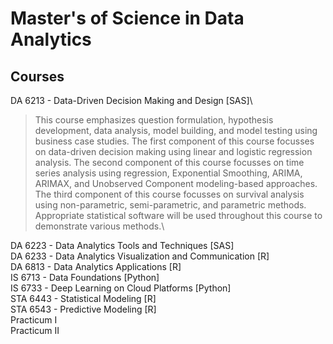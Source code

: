 # Master's of Science in Data Analytics

## Courses
DA 6213 - Data-Driven Decision Making and Design [SAS]\
   > This course emphasizes question formulation, hypothesis development, data analysis, model building, and model testing using business case studies. The first component of this course focusses on data-driven decision making using linear and logistic regression analysis. The second component of this course focusses on time series analysis using regression, Exponential Smoothing, ARIMA, ARIMAX, and Unobserved Component modeling-based approaches. The third component of this course focusses on survival analysis using non-parametric, semi-parametric, and parametric methods. Appropriate statistical software will be used throughout this course to demonstrate various methods.\
   
DA 6223 - Data Analytics Tools and Techniques [SAS]\
DA 6233 - Data Analytics Visualization and Communication [R]\
DA 6813 - Data Analytics Applications [R]\
IS 6713 - Data Foundations [Python]\
IS 6733 - Deep Learning on Cloud Platforms [Python]\
STA 6443 - Statistical Modeling [R]\
STA 6543 - Predictive Modeling [R]\
Practicum I\
Practicum II

